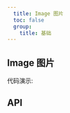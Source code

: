 ```yaml
---
  title: Image 图片
  toc: false
  group: 
    title: 基础
---
```

## Image 图片

代码演示:

<code src="./demo/basic.jsx" ></code>

## API
<API id="Image"></API>
